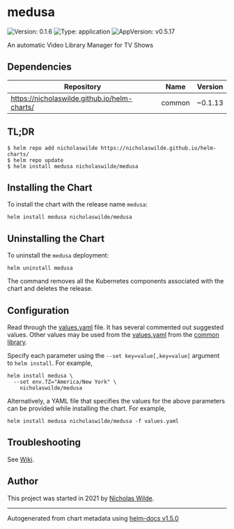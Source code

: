 # medusa

![Version: 0.1.6](https://img.shields.io/badge/Version-0.1.6-informational?style=flat-square) ![Type: application](https://img.shields.io/badge/Type-application-informational?style=flat-square) ![AppVersion: v0.5.17](https://img.shields.io/badge/AppVersion-v0.5.17-informational?style=flat-square)

An automatic Video Library Manager for TV Shows

## Dependencies

| Repository | Name | Version |
|------------|------|---------|
| https://nicholaswilde.github.io/helm-charts/ | common | ~0.1.13 |

## TL;DR
```console
$ helm repo add nicholaswilde https://nicholaswilde.github.io/helm-charts/
$ helm repo update
$ helm install medusa nicholaswilde/medusa
```

## Installing the Chart
To install the chart with the release name `medusa`:
```console
helm install medusa nicholaswilde/medusa
```

## Uninstalling the Chart
To uninstall the `medusa` deployment:
```console
helm uninstall medusa
```
The command removes all the Kubernetes components associated with the chart and deletes the release.

## Configuration

Read through the [values.yaml](./values.yaml) file. It has several commented out suggested values.
Other values may be used from the [values.yaml](../common/values.yaml) from the [common library](../common).

Specify each parameter using the `--set key=value[,key=value]` argument to `helm install`. For example,
```console
helm install medusa \
  --set env.TZ="America/New York" \
    nicholaswilde/medusa
```

Alternatively, a YAML file that specifies the values for the above parameters can be provided while installing the chart.
For example,
```console
helm install medusa nicholaswilde/medusa -f values.yaml
```

## Troubleshooting
See [Wiki](https://github.com/nicholaswilde/helm-charts/wiki/Troubleshooting).

## Author
This project was started in 2021 by [Nicholas Wilde](https://github.com/nicholaswilde).

----------------------------------------------
Autogenerated from chart metadata using [helm-docs v1.5.0](https://github.com/norwoodj/helm-docs/releases/v1.5.0)
